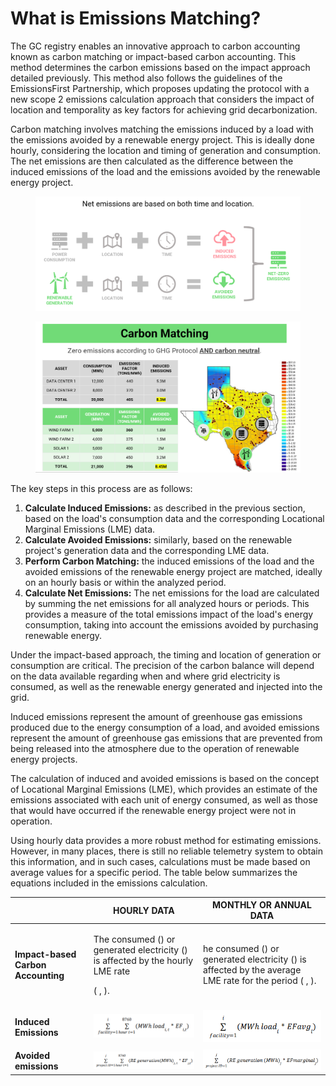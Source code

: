 # What is Emissions Matching?

The GC registry enables an innovative approach to carbon accounting known as carbon matching or impact-based carbon accounting. This method determines the carbon emissions based on the impact approach detailed previously. This method also follows the guidelines of the EmissionsFirst Partnership, which proposes updating the protocol with a new scope 2 emissions calculation approach that considers the impact of location and temporality as key factors for achieving grid decarbonization.

Carbon matching involves matching the emissions induced by a load with the emissions avoided by a renewable energy project. This is ideally done hourly, considering the location and timing of generation and consumption. The net emissions are then calculated as the difference between the induced emissions of the load and the emissions avoided by the renewable energy project.

<figure><img src="../.gitbook/assets/image (25).png" alt=""><figcaption></figcaption></figure>

<figure><img src="../.gitbook/assets/image (81).png" alt=""><figcaption></figcaption></figure>

The key steps in this process are as follows:

1. **Calculate Induced Emissions:** as described in the previous section, based on the load's consumption data and the corresponding Locational Marginal Emissions (LME) data.
2. **Calculate Avoided Emissions:** similarly, based on the renewable project's generation data and the corresponding LME data.
3. **Perform Carbon Matching:** the induced emissions of the load and the avoided emissions of the renewable energy project are matched, ideally on an hourly basis or within the analyzed period.
4. **Calculate Net Emissions:** The net emissions for the load are calculated by summing the net emissions for all analyzed hours or periods. This provides a measure of the total emissions impact of the load's energy consumption, taking into account the emissions avoided by purchasing renewable energy.

Under the impact-based approach, the timing and location of generation or consumption are critical. The precision of the carbon balance will depend on the data available regarding when and where grid electricity is consumed, as well as the renewable energy generated and injected into the grid.

Induced emissions represent the amount of greenhouse gas emissions produced due to the energy consumption of a load, and avoided emissions represent the amount of greenhouse gas emissions that are prevented from being released into the atmosphere due to the operation of renewable energy projects.

The calculation of induced and avoided emissions is based on the concept of Locational Marginal Emissions (LME), which provides an estimate of the emissions associated with each unit of energy consumed, as well as those that would have occurred if the renewable energy project were not in operation.

Using hourly data provides a more robust method for estimating emissions. However, in many places, there is still no reliable telemetry system to obtain this information, and in such cases, calculations must be made based on average values for a specific period. The table below summarizes the equations included in the emissions calculation.

|                                                               | **HOURLY DATA**                                                                                    | **MONTHLY OR ANNUAL DATA**                                                                           |
| ------------------------------------------------------------- | -------------------------------------------------------------------------------------------------- | ---------------------------------------------------------------------------------------------------- |
| **Impact-based Carbon Accounting**                            | <p>The consumed () or generated electricity () is affected by the hourly LME rate</p><p>( , ).</p> | he consumed () or generated electricity () is affected by the average LME rate for the period ( , ). |
| <p><strong>Induced</strong><br><strong>Emissions</strong></p> | <img src="../.gitbook/assets/2.png" alt="" data-size="original">                                   | <img src="../.gitbook/assets/3.png" alt="" data-size="original">                                     |
| **Avoided emissions**                                         | <img src="../.gitbook/assets/4.png" alt="" data-size="original">                                   | <img src="../.gitbook/assets/5.png" alt="" data-size="original">                                     |
